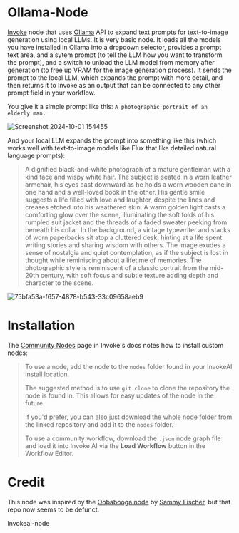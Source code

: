 # Ollama-Node
[Invoke](https://github.com/invoke-ai/InvokeAI) node that uses [Ollama](https://github.com/ollama/ollama) API to expand text prompts for text-to-image generation using local LLMs. It is very basic node. It loads all the models you have installed in Ollama into a dropdown selector, provides a prompt text area, and a sytem prompt (to tell the LLM how you want to transform the prompt), and a switch to unload the LLM model from memory after generation (to free up VRAM for the image generation process). It sends the prompt to the local LLM, which expands the prompt with more detail, and then returns it to Invoke as an output that can be connected to any other prompt field in your workflow.

You give it a simple prompt like this: `A photographic portrait of an elderly man.`

![Screenshot 2024-10-01 154455](https://github.com/user-attachments/assets/b589853a-4635-466c-a984-a62699ba52e5)

And your local LLM expands the prompt into something like this (which works well with text-to-image models like Flux that like detailed natural language prompts):

> A dignified black-and-white photograph of a mature gentleman with a kind face and wispy white hair. The subject is seated in a worn leather armchair, his eyes cast downward as he holds a worn wooden cane in one hand and a well-loved book in the other. His gentle smile suggests a life filled with love and laughter, despite the lines and creases etched into his weathered skin. A warm golden light casts a comforting glow over the scene, illuminating the soft folds of his rumpled suit jacket and the threads of a faded sweater peeking from beneath his collar. In the background, a vintage typewriter and stacks of worn paperbacks sit atop a cluttered desk, hinting at a life spent writing stories and sharing wisdom with others. The image exudes a sense of nostalgia and quiet contemplation, as if the subject is lost in thought while reminiscing about a lifetime of memories. The photographic style is reminiscent of a classic portrait from the mid-20th century, with soft focus and subtle texture adding depth and character to the scene.

![75bfa53a-f657-4878-b543-33c09658aeb9](https://github.com/user-attachments/assets/c6768643-8095-4a8c-a894-b4fb7f2cb678)

# Installation

The [Community Nodes](https://invoke-ai.github.io/InvokeAI/nodes/communityNodes/) page in Invoke's docs notes how to install custom nodes:

> To use a node, add the node to the `nodes` folder found in your InvokeAI install location.
> 
> The suggested method is to use `git clone` to clone the repository the node is found in. This allows for easy updates of the node in the future.
> 
> If you'd prefer, you can also just download the whole node folder from the linked repository and add it to the `nodes` folder.
> 
> To use a community workflow, download the `.json` node graph file and load it into Invoke AI via the **Load Workflow** button in the Workflow Editor.

# Credit

This node was inspired by the [Oobabooga node](https://github.com/sammyf/oobabooga-node) by [Sammy Fischer](https://github.com/sammyf), but that repo now seems to be defunct.

invokeai-node
